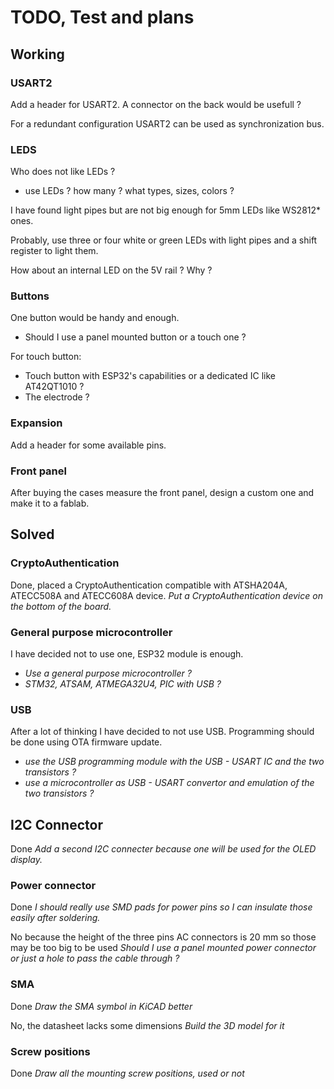 # TODO, Test and plans

## Working

### USART2

Add a header for USART2.
A connector on the back would be usefull ?

For a redundant configuration USART2 can be used as synchronization bus.

### LEDS

Who does not like LEDs ?

- use LEDs ? how many ? what types, sizes, colors ?

I have found light pipes but are not big enough for 5mm LEDs like WS2812* ones.

Probably, use three or four white or green LEDs with light pipes and a shift register to light them.

How about an internal LED on the 5V rail ? Why ?

### Buttons

One button would be handy and enough.

- Should I use a panel mounted button or a touch one ?

For touch button:

- Touch button with ESP32's capabilities or a dedicated IC like AT42QT1010 ?
- The electrode ?

### Expansion

Add a header for some available pins.

### Front panel

After buying the cases measure the front panel, design a custom one and make it to a fablab.

## Solved

### CryptoAuthentication

Done, placed a CryptoAuthentication compatible with ATSHA204A, ATECC508A and ATECC608A device.
*Put a CryptoAuthentication device on the bottom of the board.*

### General purpose microcontroller

I have decided not to use one, ESP32 module is enough.

- *Use a general purpose microcontroller ?*
- *STM32, ATSAM, ATMEGA32U4, PIC with USB ?*

### USB

After a lot of thinking I have decided to not use USB. Programming should be done using OTA firmware update.

- *use the USB programming module with the USB - USART IC and the two transistors ?*
- *use a microcontroller as USB - USART convertor and emulation of the two transistors ?*

## I2C Connector

Done
*Add a second I2C connecter because one will be used for the OLED display.*

### Power connector

Done
*I should really use SMD pads for power pins so I can insulate those easily after soldering.*

No because the height of the three pins AC connectors is 20 mm so those may be too big to be used
*Should I use a panel mounted power connector or just a hole to pass the cable through ?*

### SMA

Done *Draw the SMA symbol in KiCAD better*

No, the datasheet lacks some dimensions *Build the 3D model for it*

### Screw positions

Done
*Draw all the mounting screw positions, used or not*

